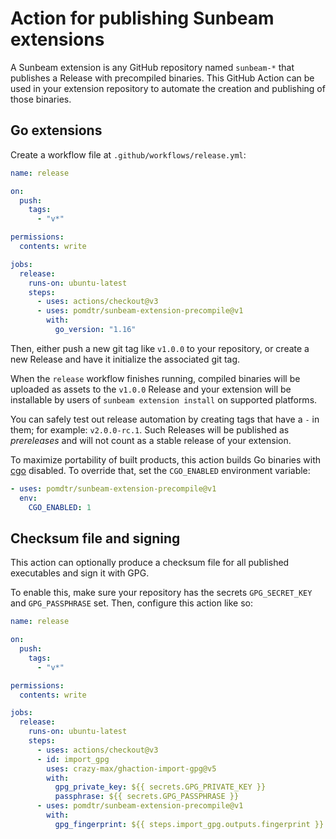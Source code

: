 # Action for publishing Sunbeam extensions

A Sunbeam extension is any GitHub repository named `sunbeam-*` that publishes a Release with precompiled binaries. This GitHub Action can be used in your extension repository to automate the creation and publishing of those binaries.

## Go extensions

Create a workflow file at `.github/workflows/release.yml`:

```yaml
name: release

on:
  push:
    tags:
      - "v*"

permissions:
  contents: write

jobs:
  release:
    runs-on: ubuntu-latest
    steps:
      - uses: actions/checkout@v3
      - uses: pomdtr/sunbeam-extension-precompile@v1
        with:
          go_version: "1.16"
```

Then, either push a new git tag like `v1.0.0` to your repository, or create a new Release and have it initialize the associated git tag.

When the `release` workflow finishes running, compiled binaries will be uploaded as assets to the `v1.0.0` Release and your extension will be installable by users of `sunbeam extension install` on supported platforms.

You can safely test out release automation by creating tags that have a `-` in them; for example: `v2.0.0-rc.1`. Such Releases will be published as _prereleases_ and will not count as a stable release of your extension.

To maximize portability of built products, this action builds Go binaries with [cgo](https://pkg.go.dev/cmd/cgo) disabled. To override that, set the `CGO_ENABLED` environment variable:

```yaml
- uses: pomdtr/sunbeam-extension-precompile@v1
  env:
    CGO_ENABLED: 1
```

## Checksum file and signing

This action can optionally produce a checksum file for all published executables and sign it with GPG.

To enable this, make sure your repository has the secrets `GPG_SECRET_KEY` and `GPG_PASSPHRASE` set. Then, configure this action like so:

```yaml
name: release

on:
  push:
    tags:
      - "v*"

permissions:
  contents: write

jobs:
  release:
    runs-on: ubuntu-latest
    steps:
      - uses: actions/checkout@v3
      - id: import_gpg
        uses: crazy-max/ghaction-import-gpg@v5
        with:
          gpg_private_key: ${{ secrets.GPG_PRIVATE_KEY }}
          passphrase: ${{ secrets.GPG_PASSPHRASE }}
      - uses: pomdtr/sunbeam-extension-precompile@v1
        with:
          gpg_fingerprint: ${{ steps.import_gpg.outputs.fingerprint }}
```
